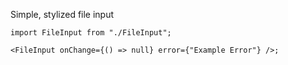 Simple, stylized file input

```tsx
import FileInput from "./FileInput";

<FileInput onChange={() => null} error={"Example Error"} />;
```
